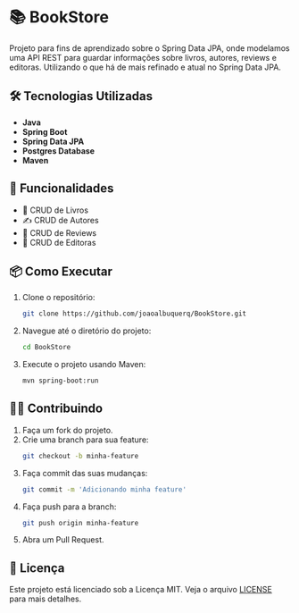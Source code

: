 # 📚 BookStore

Projeto para fins de aprendizado sobre o Spring Data JPA, onde modelamos uma API REST para guardar informações sobre livros, autores, reviews e editoras. Utilizando o que há de mais refinado e atual no Spring Data JPA.

## 🛠️ Tecnologias Utilizadas

- **Java**
- **Spring Boot**
- **Spring Data JPA**
- **Postgres Database**
- **Maven**

## 🚀 Funcionalidades

- 📖 CRUD de Livros
- ✍️ CRUD de Autores
- 🌟 CRUD de Reviews
- 🌟 CRUD de Editoras

## 📦 Como Executar

1. Clone o repositório:
    ```bash
    git clone https://github.com/joaoalbuquerq/BookStore.git
    ```
2. Navegue até o diretório do projeto:
    ```bash
    cd BookStore
    ```
3. Execute o projeto usando Maven:
    ```bash
    mvn spring-boot:run
    ```

## 🧑‍💻 Contribuindo

1. Faça um fork do projeto.
2. Crie uma branch para sua feature:
    ```bash
    git checkout -b minha-feature
    ```
3. Faça commit das suas mudanças:
    ```bash
    git commit -m 'Adicionando minha feature'
    ```
4. Faça push para a branch:
    ```bash
    git push origin minha-feature
    ```
5. Abra um Pull Request.

## 📄 Licença

Este projeto está licenciado sob a Licença MIT. Veja o arquivo [LICENSE](LICENSE) para mais detalhes.
